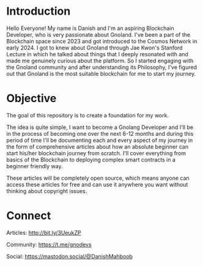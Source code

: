 # Introduction
Hello Everyone! My name is Danish and I'm an aspiring Blockchain Developer, who is very passionate about Gnoland. I've been a part of the Blockchain space since 2023 and got introduced to the Cosmos Network in early 2024. I got to knew about Gnoland through Jae Kwon's Stanford Lecture in which he talked about things that I deeply resonated with and made me genuinely curious about the platform. So I started engaging with the Gnoland community and after understanding its Philosophy, I've figured out that Gnoland is the most suitable blockchain for me to start my journey.

# Objective
The goal of this repository is to create a foundation for my work.

The idea is quite simple, I want to become a Gnolang Developer and I'll be in the process of becoming one over the next 6-12 months and during this period of time I'll be documenting each and every aspect of my journey in the form of comprehensive articles about how an absolute beginner can start his/her blockchain journey from scratch. I'll cover everything from basics of the Blockchain to deploying complex smart contracts in a beginner friendly way.

These articles will be completely open source, which means anyone can access these articles for free and can use it anywhere you want without thinking about copyright issues.

# Connect
Articles: http://bit.ly/3UeukZP

Community: https://t.me/gnodevs

Social: https://mastodon.social/@DanishMahboob


